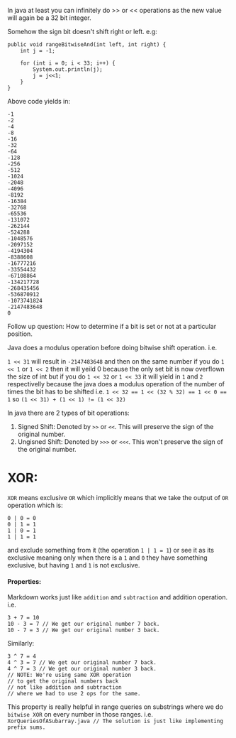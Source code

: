 In java at least you can infinitely do >> or << operations as the new value will again
be a 32 bit integer.

Somehow the sign bit doesn't shift right or left. e.g:

```
public void rangeBitwiseAnd(int left, int right) {
    int j = -1;

    for (int i = 0; i < 33; i++) {
        System.out.println(j);
        j = j<<1;
    }
}
```

Above code yields in:

```
-1
-2
-4
-8
-16
-32
-64
-128
-256
-512
-1024
-2048
-4096
-8192
-16384
-32768
-65536
-131072
-262144
-524288
-1048576
-2097152
-4194304
-8388608
-16777216
-33554432
-67108864
-134217728
-268435456
-536870912
-1073741824
-2147483648
0
```

Follow up question: How to determine if a bit is set or not at a particular position.

Java does a modulus operation before doing bitwise shift operation. i.e.

```1 << 31``` will result in ```-2147483648```
and then on the same number if you do ```1 << 1``` or ```1 << 2```
then it will yeild 0 because the only set bit is now overflown the size of int 
but if you do ```1 << 32``` or ```1 << 33``` it will yield in ```1``` and ```2``` respectivelly because the java does a modulus operation of the number of times the bit has to be shifted i.e.
```1 << 32 == 1 << (32 % 32) == 1 << 0 == 1```
so ```(1 << 31) + (1 << 1) != (1 << 32)```

In java there are 2 types of bit operations:

1. Signed Shift: Denoted by ```>>``` or ```<<```. This will preserve the sign of the original number.
2. Ungisned Shift: Denoted by ```>>>``` or ```<<<```. This won't preserve the sign of the original number.

XOR:
================================================

```XOR``` means exclusive ```OR``` which implicitly means that we take the output of ```OR``` operation which is:

```
0 | 0 = 0
0 | 1 = 1
1 | 0 = 1
1 | 1 = 1
```

and exclude something from it (the operation ```1 | 1 = 1```) or see it as its exclusive meaning only when there is a ```1``` and ```0``` they have something exclusive, but having ```1``` and ```1``` is not exclusive.

#### Properties:

Markdown works just like ```addition``` and ```subtraction``` and addition operation. i.e.

```
3 + 7 = 10
10 - 3 = 7 // We get our original number 7 back.
10 - 7 = 3 // We get our original number 3 back.
```

Similarly:

```
3 ^ 7 = 4
4 ^ 3 = 7 // We get our original number 7 back.
4 ^ 7 = 3 // We get our original number 3 back.
// NOTE: We're using same XOR operation 
// to get the original numbers back
// not like addition and subtraction
// where we had to use 2 ops for the same. 
```

This property is really helpful in range queries on substrings where we do ```bitwise XOR``` on every number in those ranges. i.e. ```XorQueriesOfASubarray.java // The solution is just like implementing prefix sums.```
